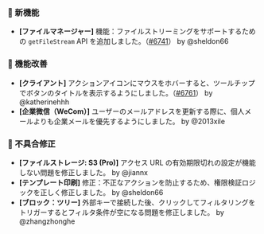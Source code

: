### 🎉 新機能

* **[ファイルマネージャー]** 機能：ファイルストリーミングをサポートするための `getFileStream` API を追加しました。（[#6741](https://github.com/nocobase/nocobase/pull/6741)） by @sheldon66

### 🚀 機能改善

* **[クライアント]** アクションアイコンにマウスをホバーすると、ツールチップでボタンのタイトルを表示するようにしました。（[#6761](https://github.com/nocobase/nocobase/pull/6761)） by @katherinehhh
* **[企業微信（WeCom）]** ユーザーのメールアドレスを更新する際に、個人メールよりも企業メールを優先するようにしました。 by @2013xile

### 🐛 不具合修正

* **[ファイルストレージ: S3 (Pro)]** アクセス URL の有効期限切れの設定が機能しない問題を修正しました。 by @jiannx
* **[テンプレート印刷]** 修正：不正なアクションを防止するため、権限検証ロジックを正しく修正しました。 by @sheldon66
* **[ブロック：ツリー]** 外部キーで接続した後、クリックしてフィルタリングをトリガーするとフィルタ条件が空になる問題を修正しました。 by @zhangzhonghe
